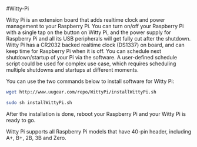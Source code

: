 <!--
---
name: Witty Pi
class: board
type: rtc,other
formfactor: HAT
image: 'witty-pi.png'
manufacturer: UUGear
description: Realtime clock and power management for Raspberry Pi
url: http://www.uugear.com/product/witty-pi-realtime-clock-and-power-management-for-raspberry-pi/
github: https://github.com/uugear/Witty-Pi
buy: http://www.uugear.com/product/witty-pi-realtime-clock-and-power-management-for-raspberry-pi/
pincount: 40
eeprom: no
power: 5v
pin:
  '3':
    name: SDA
    mode: i2c
  '5':
    name: SCL
    mode: i2c
  '7':
    name: HALT
    mode: input
  '11':
    name: LED
    mode: output
  '8':
    name: TXD
    mode: other
i2c:
  '0x68':
    name: DS1307
    device: DS1307
-->
#Witty-Pi

Witty Pi is an extension board that adds realtime clock and power management to your Raspberry Pi. You can turn on/off your Raspberry Pi with a single tap on the button on Witty Pi, and the power supply for Raspberry Pi and all its USB peripherals will get fully cut after the shutdown. Witty Pi has a CR2032 backed realtime clock (DS1337) on board, and can keep time for Raspberry Pi when it is off. You can schedule next shutdown/startup of your Pi via the software. A user-defined schedule script could be used for complex use case, which requires scheduling multiple shutdowns and startups at different moments.

You can use the two commands below to install software for Witty Pi:

```bash
wget http://www.uugear.com/repo/WittyPi/installWittyPi.sh

sudo sh installWittyPi.sh
```
After the installation is done, reboot your Raspberry Pi and your Witty Pi is ready to go.

Witty Pi supports all Raspberry Pi models that have 40-pin header, including A+, B+, 2B, 3B and Zero.
